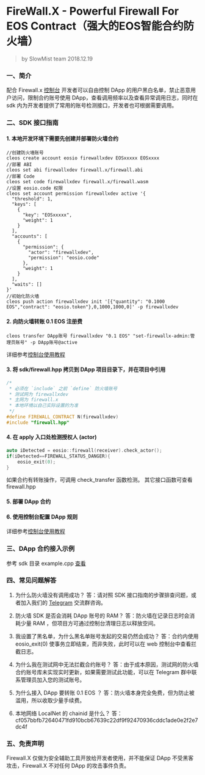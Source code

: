 # FireWall.X - Powerful Firewall For EOS Contract（强大的EOS智能合约防火墙）

> by SlowMist team
> 2018.12.19

### 一、简介
配合 Firewall.x [控制台][1] 开发者可以自由控制 DApp 的用户黑白名单，禁止恶意用户访问，限制合约账号使用 DApp，查看调用频率以及查看异常调用日志，同时在 sdk 内为开发者提供了常用的账号检测接口，开发者也可根据需要调用。

### 二、SDK 接口指南
#### 1. 本地开发环境下需要先创建并部署防火墙合约
```
//创建防火墙账号
cleos create account eosio firewallxdev EOSxxxxx EOSxxxx
//部署 ABI
cleos set abi firewallxdev firewall.x/firewall.abi
//部署 Code
cleos set code firewallxdev firewall.x/firewall.wasm
//设置 eosio.code 权限
cleos set account permission firewallxdev active '{
  "threshold": 1,
  "keys": [
    {
      "key": "EOSxxxxx",
      "weight": 1
    }
  ],
  "accounts": [
    {
      "permission": {
        "actor": "firewallxdev",
        "permission": "eosio.code"
      },
      "weight": 1
    }
  ],
  "waits": []
}'
//初始化防火墙
cleos push action firewallxdev init '[{"quantity": "0.1000 EOS","contract": "eosio.token"},0,1000,1000,0]' -p firewallxdev

```
#### 2. 向防火墙转账 0.1 EOS 注册费
```
cleos transfer DApp账号 firewallxdev "0.1 EOS" "set-firewallx-admin:管理员账号" -p DApp账号@active
```
详细参考[控制台使用教程][2]

#### 3. 将 sdk/firewall.hpp 拷贝到 DApp 项目目录下，并在项目中引用
```c++
/*
 * 必须在 `include` 之前 `define` 防火墙账号
 * 测试网为 firewallxdev
 * 主网为 firewall.x
 * 本地环境以自己实际设置的为准
 */
#define FIREWALL_CONTRACT N(firewallxdev)
#include "firewall.hpp"
```
#### 4. 在 apply 入口处检测授权人 (actor)
```c++
auto iDetected = eosio::firewall(receiver).check_actor();
if(iDetected==FIREWALL_STATUS_DANGER){
    eosio_exit(0);
}
```
如果合约有转账操作，可调用 check_transfer 函数检测。
其它接口函数可查看 firewall.hpp

#### 5. 部署 DApp 合约

#### 6. 使用控制台配置 DApp 规则
详细参考[控制台使用教程][2]

### 三、DApp 合约接入示例
参考 sdk 目录 example.cpp [查看][3]

### 四、常见问题解答
1. 为什么防火墙没有调用成功？
答：请对照 SDK 接口指南的步骤排查问题，或者加入我们的 [Telegram][4] 交流群咨询。

2. 防火墙 SDK 是否会消耗 DApp 账号的 RAM？
答：防火墙在记录日志时会消耗少量 RAM ，但项目方可通过控制台清理日志以释放空间。

3. 我设置了黑名单，为什么黑名单账号发起的交易仍然会成功？
答：合约内使用 eosio_exit(0) 使事务立即结束，而非失败，此时可以在 web 控制台中查看拦截日志。

4. 为什么我在测试网中无法拦截合约账号？
答：由于成本原因，测试网的防火墙合约账号库未实现实时更新，如果需要测试此功能，可以在 Telegram 群中联系管理员加入您的测试账号。

5. 为什么接入 DApp 要转账 0.1 EOS ？
答：防火墙本身完全免费，但为防止被滥用，所以收取少量手续费。

6. 本地网络 LocalNet 的 chainid 是什么？
答：cf057bbfb72640471fd910bcb67639c22df9f92470936cddc1ade0e2f2e7dc4f

### 五、免责声明
Firewall.X 仅做为安全辅助工具开放给开发者使用，并不能保证 DApp 不受黑客攻击，Firewall.X 不对任何 DApp 的攻击事件负责。

  [1]: https://firewallx.io/console/
  [2]: console.md
  [3]: sdk/example.cpp
  [4]: https://t.me/joinchat/GG-aoRbwIzgOybx23TBGbQ